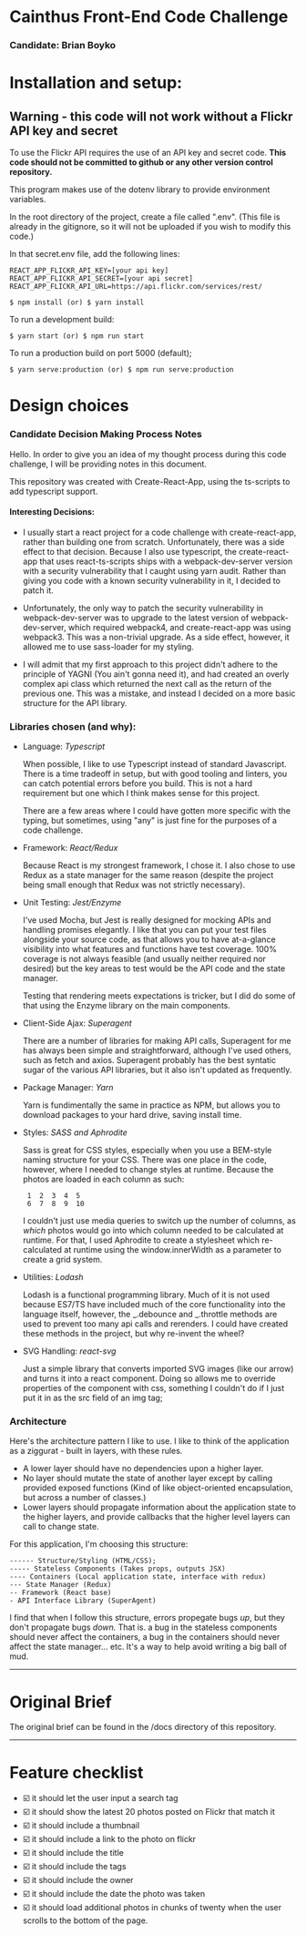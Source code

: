 # Cainthus Front-End Code Challenge
### Candidate: Brian Boyko

# Installation and setup:

## Warning - this code will not work without a Flickr API key and secret

To use the Flickr API requires the use of an API key and secret code. **This code should not be committed to github or any other version control repository.**

This program makes use of the dotenv library to provide environment variables.

In the root directory of the project, create a file called ".env".  (This file is already in the gitignore, so it will not be uploaded if you wish to modify this code.)

In that secret.env file, add the following lines: 

```
REACT_APP_FLICKR_API_KEY=[your api key]
REACT_APP_FLICKR_API_SECRET=[your api secret]
REACT_APP_FLICKR_API_URL=https://api.flickr.com/services/rest/
```

```
$ npm install (or) $ yarn install
```

To run a development build:
```
$ yarn start (or) $ npm run start
```

To run a production build on port 5000 (default);
```
$ yarn serve:production (or) $ npm run serve:production
```

# Design choices

### Candidate Decision Making Process Notes

Hello. In order to give you an idea of my thought process during this code challenge, I will be providing notes in this document. 

This repository was created with Create-React-App, using the ts-scripts to add typescript support.  

#### Interesting Decisions:

* I usually start a react project for a code challenge with create-react-app, rather than building one from scratch.  Unfortunately, there was a side effect to that decision.  Because I also use typescript, the create-react-app that uses react-ts-scripts ships with a webpack-dev-server version with a security vulnerability that I caught using yarn audit. Rather than giving you code with a known security vulnerability in it, I decided to patch it. 

* Unfortunately, the only way to patch the security vulnerability in webpack-dev-server was to upgrade to the latest version of webpack-dev-server, which required webpack4, and create-react-app was using webpack3. This was a non-trivial upgrade.  As a side effect, however, it allowed me to use sass-loader for my styling.  

* I will admit that my first approach to this project didn't adhere to the principle of YAGNI (You ain't gonna need it), and had created an overly complex api class which returned the next call as the return of the previous one. This was a mistake, and instead I decided on a more basic structure for the API library. 

### Libraries chosen (and why): 

* Language: *Typescript*

  When possible, I like to use Typescript instead of standard Javascript. There is a time tradeoff in setup, but with good tooling and linters, you can catch potential errors before you build.  This is not a hard requirement but one which I think makes sense for this project.  

  There are a few areas where I could have gotten more specific with the typing, but sometimes, using "any" is just fine for the purposes of a code challenge. 

* Framework: *React/Redux* 

  Because React is my strongest framework, I chose it. I also chose to use Redux as a state manager for the same reason (despite the project being small enough that Redux was not strictly necessary). 

* Unit Testing: *Jest/Enzyme*

  I've used Mocha, but Jest is really designed for mocking APIs and handling promises elegantly. I like that you can put your test files alongside your source code, as that allows you to have at-a-glance visibility into what features and functions have test coverage.  100% coverage is not always feasible (and usually neither required nor desired) but the key areas to test would be the API code and the state manager. 

  Testing that rendering meets expectations is tricker, but I did do some of that using the Enzyme library on the main components.  

* Client-Side Ajax: *Superagent*

  There are a number of libraries for making API calls, Superagent for me has always been simple and straightforward, although I've used others, such as fetch and axios. Superagent probably has the best syntatic sugar of the various API libraries, but it also isn't updated as frequently. 

* Package Manager: *Yarn*

  Yarn is fundimentally the same in practice as NPM, but allows you to download packages to your hard drive, saving install time. 

* Styles: *SASS and Aphrodite*

  Sass is great for CSS styles, especially when you use a BEM-style naming structure for your CSS. There was one place in the code, however, where I needed to change styles at runtime. Because the photos are loaded in each column as such:

  ```
   1  2  3  4  5
   6  7  8  9  10
  ```

  I couldn't just use media queries to switch up the number of columns, as *which* photos would go into which column needed to be calculated at runtime. For that, I used Aphrodite to create a stylesheet which re-calculated at runtime using the window.innerWidth as a parameter to create a grid system. 

* Utilities: *Lodash*

  Lodash is a functional programming library. Much of it is not used because ES7/TS have included much of the core functionality into the language itself, however, the _.debounce and _.throttle methods are used to prevent too many api calls and rerenders. I could have created these methods in the project, but why re-invent the wheel? 

* SVG Handling: *react-svg*

  Just a simple library that converts imported SVG images (like our arrow) and turns it into a react component. Doing so allows me to override properties of the component with css, something I couldn't do if I just put it in as the src field of an img tag;  

### Architecture

Here's the architecture pattern I like to use.  I like to think of the application as a ziggurat - built in layers, with these rules. 

* A lower layer should have no dependencies upon a higher layer. 
* No layer should mutate the state of another layer except by calling provided exposed functions (Kind of like object-oriented encapsulation, but across a number of classes.) 
* Lower layers should propagate information about the application state to the higher layers, and provide callbacks that the higher level layers can call to change state. 

For this application, I'm choosing this structure: 

```
------ Structure/Styling (HTML/CSS); 
----- Stateless Components (Takes props, outputs JSX)
---- Containers (Local application state, interface with redux)
--- State Manager (Redux)
-- Framework (React base)
- API Interface Library (SuperAgent)
```

I find that when I follow this structure, errors propegate bugs *up*, but they don't propagate bugs *down.*  That is. a bug in the stateless components should never affect the containers, a bug in the containers should never affect the state manager... etc. It's a way to help avoid writing a big ball of mud. 

---

# Original Brief

The original brief can be found in the /docs directory of this repository. 

---

# Feature checklist

* ☑️ it should let the user input a search tag
* ☑️ it should show the latest 20 photos posted on Flickr that match it
* ☑️ it should include a thumbnail
* ☑️ it should include a link to the photo on flickr
* ☑️ it should include the title
* ☑️ it should include the tags
* ☑️ it should include the owner
* ☑️ it should include the date the photo was taken
* ☑️ it should load additional photos in chunks of twenty when the user scrolls to the bottom of the page. 